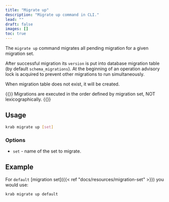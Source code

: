 ```yaml
---
title: "Migrate up"
description: "Migrate up command in CLI."
lead: ""
draft: false
images: []
toc: true
---
```


The `migrate up` command migrates all pending migration for a given migration set.

After successful migration its `version` is put into database migration table (by default `schema_migrations`).
At the beginning of an operation advisory lock is acquired to prevent other migrations to run simultaneously.

When migration table does not exist, it will be created.

{{<alert context="warning">}}
Migrations are executed in the order defined by migration set, NOT lexicographically.
{{</alert>}}


## Usage

```bash
krab migrate up [set]
```

### Options

- `set` - name of the set to migrate.

## Example

For `default` [migration set]({{< ref "docs/resources/migration-set" >}}) you would use:

```bash
krab migrate up default
```


